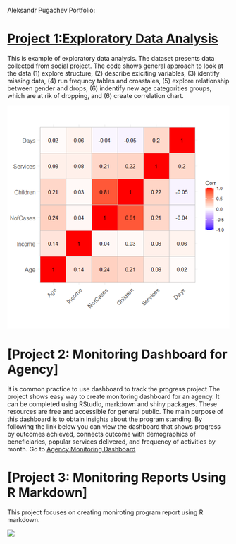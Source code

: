 
Aleksandr Pugachev Portfolio:


# [Project 1:Exploratory Data Analysis](https://github.com/sashadata/project_correlation-.git)

This is example of exploratory data analysis. The dataset presents data collected from social project. The code shows general approach to look at the data (1) explore structure, (2) describe exiciting variables, (3) identify missing data, (4) run frequncy tables and crosstales, (5) explore relationship between gender and drops, (6) indentify new age categorities groups, which are at rik of dropping, and (6) create correlation chart.

![](/images/Corr.png)

# [Project 2: Monitoring Dashboard for Agency]

It is common practice to use dashboard to track the progress project The project shows easy way to create monitoring dashboard for an agency. It can be completed using RStudio, markdown and shiny packages. These resources are free and accessible for general public. The main purpose of this dashboard is to obtain insights about the program standing. By following the link below you can view the dashboard that shows progress by outcomes achieved, connects outcome with demographics of beneficiaries, popular services delivered, and frequency of activities by month. Go to [Agency Monitoring Dashboard](https://aleksandr-pugachev.shinyapps.io/Dashboard/?_ga=2.76574870.247857756.1654793361-1854485590.1654793361)


# [Project 3: Monitoring Reports Using R Markdown] 


This project focuses on creating moniroting program report using R markdown. 


![](/images/Rmarkdown.gif)
